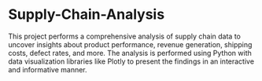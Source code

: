 # Supply-Chain-Analysis
This project performs a comprehensive analysis of supply chain data to uncover insights about product performance, revenue generation, shipping costs, defect rates, and more. The analysis is performed using Python with data visualization libraries like Plotly to present the findings in an interactive and informative manner.
